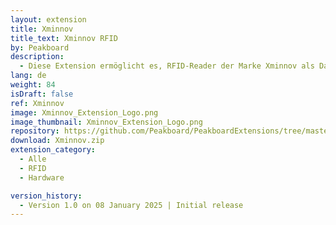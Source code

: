 ```yaml
---
layout: extension
title: Xminnov
title_text: Xminnov RFID
by: Peakboard
description: 
  - Diese Extension ermöglicht es, RFID-Reader der Marke Xminnov als Datenquelle in Peakboard anzubinden und damit RFID Tags dieses Herstellers auszulesen. Zusätzlich können damit Tags mit integrierter LED über Peakboard angesteuert werden. 
lang: de
weight: 84
isDraft: false
ref: Xminnov
image: Xminnov_Extension_Logo.png
image_thumbnail: Xminnov_Extension_Logo.png
repository: https://github.com/Peakboard/PeakboardExtensions/tree/master/Xminnov
download: Xminnov.zip
extension_category:
  - Alle
  - RFID
  - Hardware

version_history:
  - Version 1.0 on 08 January 2025 | Initial release
---
```

